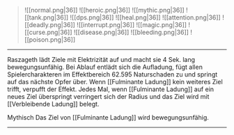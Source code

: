 > ![[normal.png|36]] ![[heroic.png|36]] ![[mythic.png|36]]
> ![[tank.png|36]] ![[dps.png|36]] ![[heal.png|36]]
> ![[attention.png|36]] ![[deadly.png|36]] ![[interrupt.png|36]]
> ![[magic.png|36]] ![[curse.png|36]] ![[disease.png|36]] ![[bleeding.png|36]] ![[poison.png|36]] 

***

Raszageth lädt Ziele mit Elektrizität auf und macht sie 4 Sek. lang bewegungsunfähig. Bei Ablauf entlädt sich die Aufladung, fügt allen Spielercharakteren im Effektbereich 62.595 Naturschaden zu und springt auf das nächste Opfer über. Wenn [[Fulminante Ladung]] kein weiteres Ziel trifft, verpufft der Effekt. Jedes Mal, wenn [[Fulminante Ladung]] auf ein neues Ziel überspringt verringert sich der Radius und das Ziel wird mit [[Verbleibende Ladung]] belegt. 

Mythisch
Das Ziel von [[Fulminante Ladung]] wird bewegungsunfähig.

***